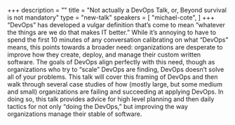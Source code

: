 +++
description = ""
title = "Not actually a DevOps Talk, or, Beyond survival is not mandatory"
type = "new-talk"
speakers = [
        "michael-cote",
]
+++
“DevOps” has developed a vulgar definition that’s come to mean “whatever the things are we do that makes IT better.” While it’s annoying to have to spend the first 10 minutes of any conversation calibrating on what “DevOps” means, this points towards a broader need: organizations are desperate to improve how they create, deploy, and manage their custom written software. The goals of DevOps align perfectly with this need, though as organizations who try to “scale” DevOps are finding, DevOps doesn’t solve all of your problems. This talk will cover this framing of DevOps and then walk through several case studies of how (mostly large, but some medium and small) organizations are failing and succeeding at applying DevOps. In doing so, this talk provides advice for high level planning and then daily tactics for not only “doing the DevOps,” but improving the way organizations manage their stable of software.